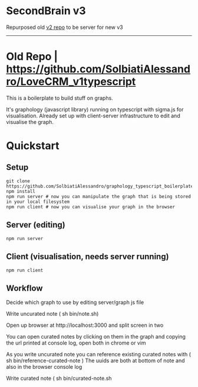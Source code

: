# SecondBrain v3

Repurposed old [v2 repo](https://github.com/SolbiatiAlessandro/LoveCRM_v1typescript) to be server for new v3

----

# Old Repo | https://github.com/SolbiatiAlessandro/LoveCRM_v1typescript

This is a boilerplate to build stuff on graphs.

It's graphology (javascript library) running on typescript with sigma.js for visualisation.
Already set up with client-server infrastructure to edit and visualise the graph.

# Quickstart

## Setup
```
git clone https://github.com/SolbiatiAlessandro/graphology_typescript_boilerplate
npm install
npm run server # now you can manipulate the graph that is being stored in your local filesystem
npm run client # now you can visualise your graph in the browser
```

## Server (editing)
```
npm run server
```

## Client (visualisation, needs server running)
```
npm run client
```

## Workflow

Decide which graph to use by editing server/graph js file

Write uncurated note ( sh bin/note.sh)

Open up browser at http://localhost:3000 and split screen in two

You can open curated notes by clicking on them in the graph and copying the url printed at console log, open both in chrome or vim

As you write uncurated note you can reference existing curated notes with ( sh bin/reference-curated-note <uncurated-note-uuid> <curated-note-uuid> ) The uuids are both at bottom of note and also in the browser console log

Write curated note ( sh bin/curated-note.sh <title> <parent-uuid>)

